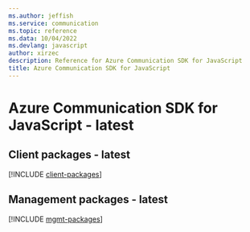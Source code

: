 ```yaml
---
ms.author: jeffish
ms.service: communication
ms.topic: reference
ms.data: 10/04/2022
ms.devlang: javascript
author: xirzec
description: Reference for Azure Communication SDK for JavaScript
title: Azure Communication SDK for JavaScript
---
```

# Azure Communication SDK for JavaScript - latest

## Client packages - latest
[!INCLUDE [client-packages](communication-client-index.md)]
## Management packages - latest
[!INCLUDE [mgmt-packages](communication-mgmt-index.md)]
